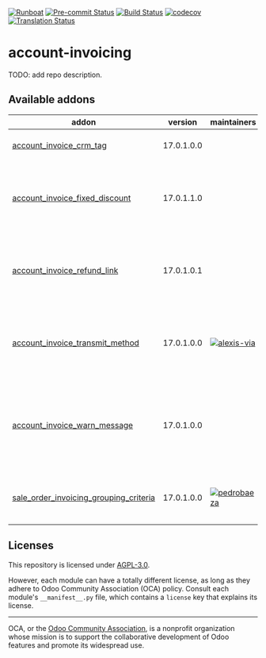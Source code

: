 
[![Runboat](https://img.shields.io/badge/runboat-Try%20me-875A7B.png)](https://runboat.odoo-community.org/builds?repo=OCA/account-invoicing&target_branch=17.0)
[![Pre-commit Status](https://github.com/OCA/account-invoicing/actions/workflows/pre-commit.yml/badge.svg?branch=17.0)](https://github.com/OCA/account-invoicing/actions/workflows/pre-commit.yml?query=branch%3A17.0)
[![Build Status](https://github.com/OCA/account-invoicing/actions/workflows/test.yml/badge.svg?branch=17.0)](https://github.com/OCA/account-invoicing/actions/workflows/test.yml?query=branch%3A17.0)
[![codecov](https://codecov.io/gh/OCA/account-invoicing/branch/17.0/graph/badge.svg)](https://codecov.io/gh/OCA/account-invoicing)
[![Translation Status](https://translation.odoo-community.org/widgets/account-invoicing-17-0/-/svg-badge.svg)](https://translation.odoo-community.org/engage/account-invoicing-17-0/?utm_source=widget)

<!-- /!\ do not modify above this line -->

# account-invoicing

TODO: add repo description.

<!-- /!\ do not modify below this line -->

<!-- prettier-ignore-start -->

[//]: # (addons)

Available addons
----------------
addon | version | maintainers | summary
--- | --- | --- | ---
[account_invoice_crm_tag](account_invoice_crm_tag/) | 17.0.1.0.0 |  | Account Invoice CRM Tag
[account_invoice_fixed_discount](account_invoice_fixed_discount/) | 17.0.1.1.0 |  | Allows to apply fixed amount discounts in invoices.
[account_invoice_refund_link](account_invoice_refund_link/) | 17.0.1.0.1 |  | Show links between refunds and their originator invoices.
[account_invoice_transmit_method](account_invoice_transmit_method/) | 17.0.1.0.0 | [![alexis-via](https://github.com/alexis-via.png?size=30px)](https://github.com/alexis-via) | Configure invoice transmit method (email, post, portal, ...)
[account_invoice_warn_message](account_invoice_warn_message/) | 17.0.1.0.0 |  | Add a popup warning on invoice to ensure warning is populated
[sale_order_invoicing_grouping_criteria](sale_order_invoicing_grouping_criteria/) | 17.0.1.0.0 | [![pedrobaeza](https://github.com/pedrobaeza.png?size=30px)](https://github.com/pedrobaeza) | Sales order invoicing grouping criteria

[//]: # (end addons)

<!-- prettier-ignore-end -->

## Licenses

This repository is licensed under [AGPL-3.0](LICENSE).

However, each module can have a totally different license, as long as they adhere to Odoo Community Association (OCA)
policy. Consult each module's `__manifest__.py` file, which contains a `license` key
that explains its license.

----
OCA, or the [Odoo Community Association](http://odoo-community.org/), is a nonprofit
organization whose mission is to support the collaborative development of Odoo features
and promote its widespread use.
